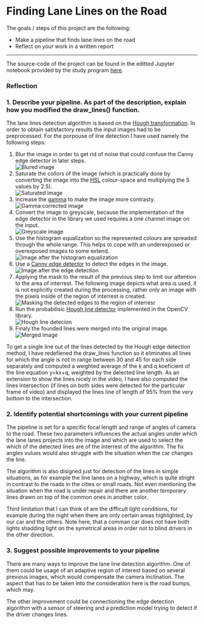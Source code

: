 
# **Finding Lane Lines on the Road** 

The goals / steps of this project are the following:
* Make a pipeline that finds lane lines on the road
* Reflect on your work in a written report

---
The source-code of the project can be found in the editted Jupyter notebook provided by the study program [here](P1.ipynb).

### Reflection

### 1. Describe your pipeline. As part of the description, explain how you modified the draw_lines() function.

The lane lines detection algorithm is based on the [Hough transformation](https://en.wikipedia.org/wiki/Hough_transform). In order to obtain satisfactory results the input images had to be preprocessed. For the porpouse of line detection I have used namely the following steps:

 1. Blur the image in order to get rid of noise that could confuse the Canny edge detector in later steps.\
![Blured image](writeup_images/01_blured_solidYellowCurve2.jpg)
 2. Saturate the collors of the image (which is practically done by converting the image into the [HSL](https://en.wikipedia.org/wiki/HSL_and_HSV) colour-space and multiplying the S values by 2.5).\
![Saturated image](writeup_images/02_saturated_solidYellowCurve2.jpg)
 3. Increase the [gamma](https://en.wikipedia.org/wiki/Gamma_correction) to make the image more contrasty.\
![Gamma corrected image](writeup_images/03_gamma_solidYellowCurve2.jpg)
 4. Convert the image to greyscale, because the implementation of the edge detector in the library we used requires a one channel image on the input.\
![Greyscale image](writeup_images/04_greyscale_solidYellowCurve2.jpg)
 5. Use the histogram equalization so the represented colours are spreaded through the whole range. This helps to cope with an underexposed or overexposed images to some extend.\
![Image after the histogram equalization](writeup_images/05_equalized_solidYellowCurve2.jpg)
 6. Use a [Canny edge detector](https://en.wikipedia.org/wiki/Canny_edge_detector) to detect the edges in the image.\
![Image after the edge detection](writeup_images/06_canny_solidYellowCurve2.jpg)
 7. Applying the mask to the result of the previous step to limit our attention to the area of interrest. The following image depicts what area is used, it is not explicitly created during the processing, rather only an image with the pixels inside of the region of interrest is created.\
![Masking the detected edges to the region of interresr](writeup_images/07_region_mask_solidYellowCurve2.jpg)
 8. Run the probabilisic [Hough line detector](https://docs.opencv.org/2.4/doc/tutorials/imgproc/imgtrans/hough_lines/hough_lines.html) implemented in the OpenCV library.\
![Hough line detecion](writeup_images/08_Hough_solidYellowCurve2.jpg)
 9. Finaly the founded lines were merged into the original image.\
 ![Merged image](writeup_images/09_merged_solidYellowCurve2.jpg)

To get a single line out of the lines detected by the Hough edge detection method, I have redefiened the draw_lines function so it eliminates all lines for which the angle is not in range between 30 and 45 for each side separately and computed a weighted average of the k and q koeficient of the line equation y=kx+q, weighted by the delected line length. As an extension to show the lines nicely in the video, I have also computed the lines intersection (if lines on both sides were detected for the particular frame of video) and displayed the lines line of length of 95% from the very bottom to the intersection.

### 2. Identify potential shortcomings with your current pipeline

The pipeline is set for a specific focal length and range of angles of camera to the road. These two parameters influences the actual angles under which the lane lanes projects into the image and which are used to select the which of the detected lines are of the interrest of the algorithm. The fix angles vulues would also struggle with the situation when the car changes the line.

The algorithm is also disigned just for detection of the lines in simple situations, as for example the line lanes on a highway, which is quite stright in contrast to the roads in the cities or small roads. Not even mentioning the situation when the road is under repair and there are another temporary lines drawn on top of the common ones in another color.

Third limitation that I can think of are the difficult light conditions, for example during the night when there are only certain areas highlighted, by our car and the others. Note here, that a comman car does not have both lights shadding light on the symetrical areas in order not to blind drivers in the other direction. 

### 3. Suggest possible improvements to your pipeline

There are many ways to improve the lane line detection algorithm. One of them could be usage of an adaptive region of interest based on several previous images, which would compensate the camera inclination. The aspect that has to be taken into the consideration here is the road bumps, which may.

The other improvement could be connectioning the edge detection algorithm with a sensor of steering and a prediction model trying to detect if the driver changes lines.